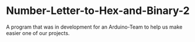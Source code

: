 # Number-Letter-to-Hex-and-Binary-2
A program that was in development for an Arduino-Team to help us make easier one of our projects. 
